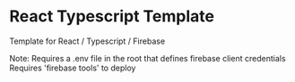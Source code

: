 # React Typescript Template
Template for React / Typescript / Firebase 

Note: Requires a .env file in the root that defines firebase client credentials
      Requires 'firebase tools' to deploy
